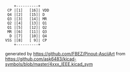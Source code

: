

	    +----------+
	 CP |[1]   [16]| VDD
	 Q4 |[2]   [15]| D
	 Q3 |[3]   [14]| MR
	 Q2 |[4]   [13]| Q1
	 Q1 |[5]   [12]| Q2
	 MR |[6]   [11]| Q3
	  D |[7]   [10]| Q4
	VSS |[8]   [ 9]| CP
	    +----------+


generated by https://github.com/FBEZ/Pinout-AsciiArt from https://github.com/ask6483/kicad-symbols/blob/master/4xxx_IEEE.kicad_sym